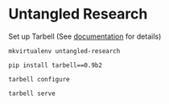 Untangled Research
==========================

Set up Tarbell
(See [documentation](http://tarbell.tribapps.com/) for details)

`mkvirtualenv untangled-research`

`pip install tarbell==0.9b2`

`tarbell configure`

`tarbell serve`